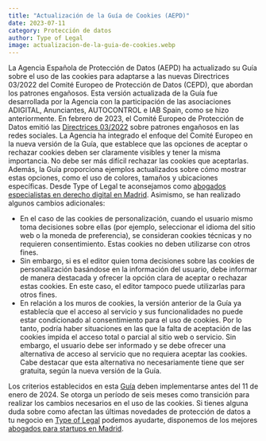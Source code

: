 ```yaml
---
title: "Actualización de la Guía de Cookies (AEPD)"
date: 2023-07-11
category: Protección de datos
author: Type of Legal
image: actualizacion-de-la-guia-de-cookies.webp
---
```


La Agencia Española de Protección de Datos (AEPD) ha actualizado su Guía sobre el uso de las cookies para adaptarse a las nuevas Directrices 03/2022 del Comité Europeo de Protección de Datos (CEPD), que abordan los patrones engañosos. Esta versión actualizada de la Guía fue desarrollada por la Agencia con la participación de las asociaciones ADIGITAL, Anunciantes, AUTOCONTROL e IAB Spain, como se hizo anteriormente. En febrero de 2023, el Comité Europeo de Protección de Datos emitió las [Directrices 03/2022](https://edpb.europa.eu/our-work-tools/our-documents/guidelines/guidelines-032022-deceptive-design-patterns-social-media_en) sobre patrones engañosos en las redes sociales. La Agencia ha integrado el enfoque del Comité Europeo en la nueva versión de la Guía, que establece que las opciones de aceptar o rechazar cookies deben ser claramente visibles y tener la misma importancia. No debe ser más difícil rechazar las cookies que aceptarlas. Además, la Guía proporciona ejemplos actualizados sobre cómo mostrar estas opciones, como el uso de colores, tamaños y ubicaciones específicas. Desde Type of Legal te aconsejamos como [abogados especialistas en derecho digital en Madrid](https://typeoflegal.com/abogados-especialistas-en-derecho-digital-madrid/ "Abogados especialistas en derecho digital Madrid"). Asimismo, se han realizado algunos cambios adicionales:

*   En el caso de las cookies de personalización, cuando el usuario mismo toma decisiones sobre ellas (por ejemplo, seleccionar el idioma del sitio web o la moneda de preferencia), se consideran cookies técnicas y no requieren consentimiento. Estas cookies no deben utilizarse con otros fines.
*   Sin embargo, si es el editor quien toma decisiones sobre las cookies de personalización basándose en la información del usuario, debe informar de manera destacada y ofrecer la opción clara de aceptar o rechazar estas cookies. En este caso, el editor tampoco puede utilizarlas para otros fines.
*   En relación a los muros de cookies, la versión anterior de la Guía ya establecía que el acceso al servicio y sus funcionalidades no puede estar condicionado al consentimiento para el uso de cookies. Por lo tanto, podría haber situaciones en las que la falta de aceptación de las cookies impida el acceso total o parcial al sitio web o servicio. Sin embargo, el usuario debe ser informado y se debe ofrecer una alternativa de acceso al servicio que no requiera aceptar las cookies. Cabe destacar que esta alternativa no necesariamente tiene que ser gratuita, según la nueva versión de la Guía.

Los criterios establecidos en esta [Guía](https://www.aepd.es/es/documento/guia-cookies.pdf) deben implementarse antes del 11 de enero de 2024. Se otorga un período de seis meses como transición para realizar los cambios necesarios en el uso de las cookies. Si tienes alguna duda sobre como afectan las últimas novedades de protección de datos a tu negocio en [Type of Legal](https://typeoflegal.com/contacto/ "Type of Legal") podemos ayudarte, disponemos de los mejores [abogados para startups en Madrid](https://typeoflegal.com/abogados-para-startups-madrid/ "abogados para startups Madrid").
